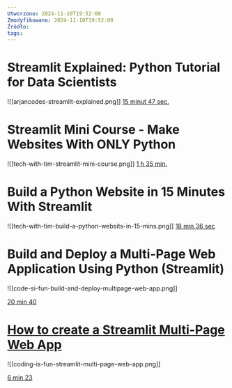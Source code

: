 ```yaml
---
Utworzono: 2024-11-10T19:52:00
Zmodyfikowano: 2024-11-10T19:52:00
Źródło: 
tags:
---
```


# Streamlit Explained: Python Tutorial for Data Scientists 
![[arjancodes-streamlit-explained.png]] 
[15 minut 47 sec.](https://www.youtube.com/watch?v=c8QXUrvSSyg)

# Streamlit Mini Course - Make Websites With ONLY Python

![[tech-with-tim-streamlit-mini-course.png]]
[1 h 35 min.](https://www.youtube.com/watch?v=o8p7uQCGD0U)

# Build a Python Website in 15 Minutes With Streamlit

![[tech-with-tim-build-a-python-websits-in-15-mins.png]]
[18 min 36 sec](https://www.youtube.com/watch?v=2siBrMsqF44)

# Build and Deploy a Multi-Page Web Application Using Python (Streamlit)

![[code-si-fun-build-and-deploy-multipage-web-app.png]]

[20 min 40](https://www.youtube.com/watch?v=9n4Ch2Dgex0)

# [How to create a Streamlit Multi-Page Web App](https://www.youtube.com/watch?v=YClmpnpszq8 "How to create a Streamlit Multi-Page Web App")

![[coding-is-fun-streamlit-multi-page-web-app.png]]

[6 min 23](https://www.youtube.com/watch?v=YClmpnpszq8)

